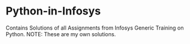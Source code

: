 # Python-in-Infosys
Contains Solutions of all Assignments from Infosys Generic Training on Python.
NOTE: These are my own solutions.
